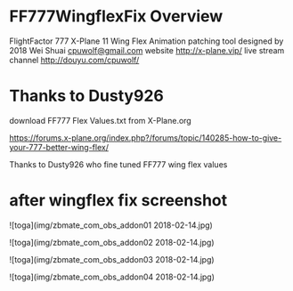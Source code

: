 # FF777WingflexFix Overview

FlightFactor 777 X-Plane 11
Wing Flex Animation patching tool
designed by 2018 Wei Shuai <cpuwolf@gmail.com>
website http://x-plane.vip/
live stream channel http://douyu.com/cpuwolf/

# Thanks to Dusty926

download FF777 Flex Values.txt from X-Plane.org

https://forums.x-plane.org/index.php?/forums/topic/140285-how-to-give-your-777-better-wing-flex/

Thanks to Dusty926 who fine tuned FF777 wing flex values

# after wingflex fix screenshot

![toga](img/zbmate_com_obs_addon01 2018-02-14.jpg)

![toga](img/zbmate_com_obs_addon02 2018-02-14.jpg)

![toga](img/zbmate_com_obs_addon03 2018-02-14.jpg)

![toga](img/zbmate_com_obs_addon04 2018-02-14.jpg)
